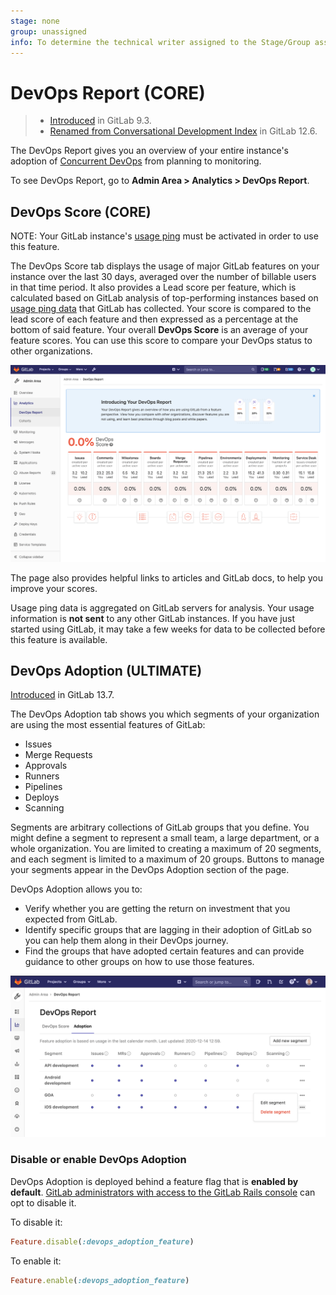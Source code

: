 ```yaml
---
stage: none
group: unassigned
info: To determine the technical writer assigned to the Stage/Group associated with this page, see https://about.gitlab.com/handbook/engineering/ux/technical-writing/#assignments
---
```


# DevOps Report **(CORE)**

> - [Introduced](https://gitlab.com/gitlab-org/gitlab-foss/-/issues/30469) in GitLab 9.3.
> - [Renamed from Conversational Development Index](https://gitlab.com/gitlab-org/gitlab/-/issues/20976) in GitLab 12.6.

The DevOps Report gives you an overview of your entire instance's adoption of
[Concurrent DevOps](https://about.gitlab.com/topics/concurrent-devops/)
from planning to monitoring.

To see DevOps Report, go to **Admin Area > Analytics > DevOps Report**.

## DevOps Score **(CORE)**

NOTE:
Your GitLab instance's [usage ping](../settings/usage_statistics.md#usage-ping) must be activated in order to use this feature.

The DevOps Score tab displays the usage of major GitLab features on your instance over
the last 30 days, averaged over the number of billable users in that time period. It also
provides a Lead score per feature, which is calculated based on GitLab analysis
of top-performing instances based on [usage ping data](../settings/usage_statistics.md#usage-ping) that GitLab has
collected. Your score is compared to the lead score of each feature and then expressed as a percentage at the bottom of said feature.
Your overall **DevOps Score** is an average of your feature scores. You can use this score to compare your DevOps status to other organizations.

![DevOps Report](img/dev_ops_report_v13_4.png)

The page also provides helpful links to articles and GitLab docs, to help you
improve your scores.

Usage ping data is aggregated on GitLab servers for analysis. Your usage
information is **not sent** to any other GitLab instances. If you have just started using GitLab, it may take a few weeks for data to be
collected before this feature is available.

## DevOps Adoption **(ULTIMATE)**

[Introduced](https://gitlab.com/gitlab-org/gitlab/-/issues/247112) in GitLab 13.7.

The DevOps Adoption tab shows you which segments of your organization are using the most essential features of GitLab:

- Issues
- Merge Requests
- Approvals
- Runners
- Pipelines
- Deploys
- Scanning

Segments are arbitrary collections of GitLab groups that you define. You might define a segment to represent a small team, a large department, or a whole organization. You are limited to creating a maximum of 20 segments, and each segment is limited to a maximum of 20 groups. Buttons to manage your segments appear in the DevOps Adoption section of the page.

DevOps Adoption allows you to:

- Verify whether you are getting the return on investment that you expected from GitLab.
- Identify specific groups that are lagging in their adoption of GitLab so you can help them along in their DevOps journey.
- Find the groups that have adopted certain features and can provide guidance to other groups on how to use those features.

![DevOps Report](img/dev_ops_adoption_v13_7.png)

### Disable or enable DevOps Adoption

DevOps Adoption is deployed behind a feature flag that is **enabled by default**.
[GitLab administrators with access to the GitLab Rails console](../../../administration/feature_flags.md)
can opt to disable it.

To disable it:

```ruby
Feature.disable(:devops_adoption_feature)
```

To enable it:

```ruby
Feature.enable(:devops_adoption_feature)
```
